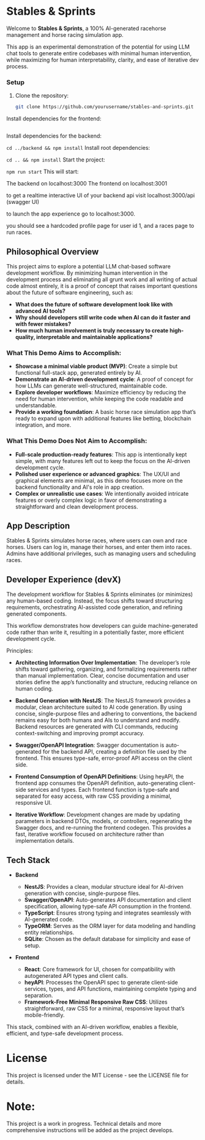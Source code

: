 # Stables & Sprints

Welcome to **Stables & Sprints**, a 100% AI-generated racehorse management and horse racing simulation app. 
    
This app is an experimental demonstration of the potential for using LLM chat tools to generate entire codebases with minimal human intervention, while maximizing for human interpretability, clarity, and ease of iterative dev process. 


### Setup

1. Clone the repository:
   ```bash
   git clone https://github.com/yourusername/stables-and-sprints.git
Install dependencies for the frontend:

```cd frontend && npm install
```

Install dependencies for the backend:

```cd ../backend && npm install```
Install root dependencies:

```cd .. && npm install```
Start the project:

```npm run start```
This will start:

The backend on localhost:3000
The frontend on localhost:3001

to get a realtime interactive UI of your backend api visit localhost:3000/api (swagger UI) 
  

to launch the app experience go to localhost:3000. 

you should see a hardcoded profile page for user id 1, and a races page to run races. 


## Philosophical Overview

This project aims to explore a potential LLM chat-based software development workflow. By minimizing human intervention in the development process and eliminating all grunt work and all writing of actual code almost entirely, it is a proof of concept that raises important questions about the future of software engineering, such as:

- **What does the future of software development look like with advanced AI tools?**
- **Why should developers still write code when AI can do it faster and with fewer mistakes?**
- **How much human involvement is truly necessary to create high-quality, interpretable and maintainable applications?**

### What This Demo Aims to Accomplish:

- **Showcase a minimal viable product (MVP)**: Create a simple but functional full-stack app, generated entirely by AI.
- **Demonstrate an AI-driven development cycle**: A proof of concept for how LLMs can generate well-structured, maintainable code.
- **Explore developer workflows**: Maximize efficiency by reducing the need for human intervention, while keeping the code readable and understandable.
- **Provide a working foundation**: A basic horse race simulation app that’s ready to expand upon with additional features like betting, blockchain integration, and more.

### What This Demo Does Not Aim to Accomplish:

- **Full-scale production-ready features**: This app is intentionally kept simple, with many features left out to keep the focus on the AI-driven development cycle.
- **Polished user experience or advanced graphics**: The UX/UI and graphical elements are minimal, as this demo focuses more on the backend functionality and AI's role in app creation.
- **Complex or unrealistic use cases**: We intentionally avoided intricate features or overly complex logic in favor of demonstrating a straightforward and clean development process.
  
## App Description
Stables & Sprints simulates horse races, where users can own and race horses. Users can log in, manage their horses, and enter them into races. Admins have additional privileges, such as managing users and scheduling races.


## Developer Experience (devX)

The development workflow for Stables & Sprints eliminates (or minimizes) any human-based coding. Instead, the focus shifts toward structuring requirements, orchestrating AI-assisted code generation, and refining generated components. 

This workflow demonstrates how developers can guide machine-generated code rather than write it, resulting in a potentially faster, more efficient development cycle.

Principles:

- **Architecting Information Over Implementation**: The developer’s role shifts toward gathering, organizing, and formalizing requirements rather than manual implementation. Clear, concise documentation and user stories define the app’s functionality and structure, reducing reliance on human coding.

- **Backend Generation with NestJS**: The NestJS framework provides a modular, clean architecture suited to AI code generation. By using concise, single-purpose files and adhering to conventions, the backend remains easy for both humans and AIs to understand and modify. Backend resources are generated with CLI commands, reducing context-switching and improving prompt accuracy.

- **Swagger/OpenAPI Integration**: Swagger documentation is auto-generated for the backend API, creating a definition file used by the frontend. This ensures type-safe, error-proof API access on the client side.

- **Frontend Consumption of OpenAPI Definitions**: Using heyAPI, the frontend app consumes the OpenAPI definition, auto-generating client-side services and types. Each frontend function is type-safe and separated for easy access, with raw CSS providing a minimal, responsive UI.

- **Iterative Workflow**: Development changes are made by updating parameters in backend DTOs, models, or controllers, regenerating the Swagger docs, and re-running the frontend codegen. This provides a fast, iterative workflow focused on architecture rather than implementation details.


## Tech Stack

- **Backend**  
  - **NestJS**: Provides a clean, modular structure ideal for AI-driven generation with concise, single-purpose files.
  - **Swagger/OpenAPI**: Auto-generates API documentation and client specification, allowing type-safe API consumption in the frontend.
  - **TypeScript**: Ensures strong typing and integrates seamlessly with AI-generated code.
  - **TypeORM**: Serves as the ORM layer for data modeling and handling entity relationships.
  - **SQLite**: Chosen as the default database for simplicity and ease of setup.

- **Frontend**  
  - **React**: Core framework for UI, chosen for compatibility with autogenerated API types and client calls.
  - **heyAPI**: Processes the OpenAPI spec to generate client-side services, types, and API functions, maintaining complete typing and separation.
  - **Framework-Free Minimal Responsive Raw CSS**: Utilizes straightforward, raw CSS for a minimal, responsive layout that’s mobile-friendly.

This stack, combined with an AI-driven workflow, enables a flexible, efficient, and type-safe development process.





# License
This project is licensed under the MIT License - see the LICENSE file for details.

# Note:   
This project is a work in progress. Technical details and more comprehensive instructions will be added as the project develops.